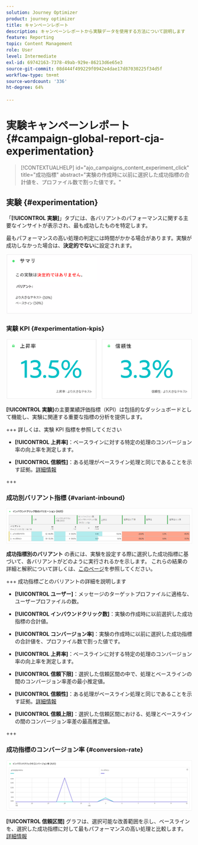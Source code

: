 ```yaml
---
solution: Journey Optimizer
product: journey optimizer
title: キャンペーンレポート
description: キャンペーンレポートから実験データを使用する方法について説明します
feature: Reporting
topic: Content Management
role: User
level: Intermediate
exl-id: 69742163-7378-49ab-929e-86213d6e65e3
source-git-commit: 08d444f499229f0942e4dae17d87030225f34d5f
workflow-type: tm+mt
source-wordcount: '336'
ht-degree: 64%

---
```



# 実験キャンペーンレポート {#campaign-global-report-cja-experimentation}

>[!CONTEXTUALHELP]
>id="ajo_campaigns_content_experiment_click"
>title="成功指標"
>abstract="実験の作成時に以前に選択した成功指標の合計値を、プロファイル数で割った値です。"

## 実験 {#experimentation}

「**[!UICONTROL 実験]**」タブには、各バリアントのパフォーマンスに関する主要なインサイトが表示され、最も成功したものを特定します。

最もパフォーマンスの高い処理の判定には時間がかかる場合があります。実験が成功しなかった場合は、**決定的でない**&#x200B;に設定されます。

![](assets/cja-experimentation-1.png)

### 実験 KPI {#experimentation-kpis}

![](assets/cja-experimentation-kpis.png)

**[!UICONTROL 実験]**&#x200B;の主要業績評価指標（KPI）は包括的なダッシュボードとして機能し、実験に関連する重要な指標の分析を提供します。

+++ 詳しくは、実験 KPI 指標を参照してください

* **[!UICONTROL 上昇率]**：ベースラインに対する特定の処理のコンバージョン率の向上率を測定します。

* **[!UICONTROL 信頼性]**：ある処理がベースライン処理と同じであることを示す証拠。[詳細情報](../content-management/experiment-calculations.md#understand-confidence)

+++

### 成功別バリアント指標 {#variant-inbound}

![](assets/cja-experimentation-variants.png)

**成功指標別のバリアント** の表には、実験を設定する際に選択した成功指標に基づいて、各バリアントがどのように実行されるかを示します。
これらの結果の詳細と解釈について詳しくは、[このページ](../content-management/get-started-experiment.md#interpret-results)を参照してください。

+++ 成功指標ごとのバリアントの詳細を説明します

* **[!UICONTROL ユーザー]**：メッセージのターゲットプロファイルに適格な、ユーザープロファイルの数。

* **[!UICONTROL インバウンドクリック数]**：実験の作成時に以前選択した成功指標の合計値。

* **[!UICONTROL コンバージョン率]**：実験の作成時に以前に選択した成功指標の合計値を、プロファイル数で割った値です。

* **[!UICONTROL 上昇率]**：ベースラインに対する特定の処理のコンバージョン率の向上率を測定します。

* **[!UICONTROL 信頼下限]**：選択した信頼区間の中で、処理とベースラインの間のコンバージョン率差の最小推定値。

* **[!UICONTROL 信頼性]**：ある処理がベースライン処理と同じであることを示す証拠。[詳細情報](../content-management/experiment-calculations.md#understand-confidence)

* **[!UICONTROL 信頼上限]**：選択した信頼区間における、処理とベースラインの間のコンバージョン率差の最高推定値。

+++

### 成功指標のコンバージョン率 {#conversion-rate}

![](assets/cja-experimentation-conversion.png)


**[!UICONTROL 信頼区間]** グラフは、選択可能な改善範囲を示し、ベースラインを、選択した成功指標に対して最もパフォーマンスの高い処理と比較します。 [詳細情報](../content-management/experiment-calculations.md#confidence-intervals)